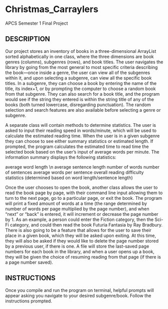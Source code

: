 # Christmas_Carraylers
APCS Semester 1 Final Project

## DESCRIPTION 

Our project stores an inventory of books in a three-dimensional ArrayList sorted alphabetically in one class, where the three dimensions are book genres (columns), subgenres (rows), and book titles. The user navigates the library by going from the most general to most specific criteria describing the book—once inside a genre, the user can view all of the subgenres within it, and upon selecting a subgenre, can view all the specific book titles. In a subgenre, they can choose a book by entering the name of the title, its index+1, or by prompting the computer to choose a random book from that subgenre. They can also search for a book title, and the program would see if the string they entered is within the string title of any of the books (both turned lowercase, disregarding punctuation). The random selection and search features are also available before selecting a genre or subgenre. 

A separate class will contain methods to determine statistics. The user is asked to input their reading speed in words/minute, which will be used to calculate the estimated reading time. When the user is in a given subgenre they can choose to see either summary statistics or estimated length. If prompted, the program calculates the estimated time to read time the selected book based on the user’s input of average words per minute. The information summary displays the following statistics:

average word length \n
average sentence length
number of words
number of sentences
average words per sentence
overall reading difficulty statistics (determined based on word length/sentence length)

Once the user chooses to open the book, another class allows the user to read the book page by page, with their command line input allowing them to turn to the next page, go to a particular page, or exit the book. The program will print a fixed amount of words at a time (the range determined by number of words per page multiplied by the page number), and when “next” or “back” is entered, it will increment or decrease the page number by 1. 
 As an example, a person could enter the Fiction category, then the Sci-Fi category, and could then read the book Futuria Fantasia by Ray Bradbury.
There is also going to be a feature that allows for the user to save their place in a given book, which they will be asked upon exiting. At this time, they will also be asked if they would like to delete the page number stored by a previous user, if there is one. A file will store the last-saved page numbers for each book in the library, and when a user opens up a book, they will be given the choice of resuming reading from that page (if there is a page number saved).

## INSTRUCTIONS 

Once you compile and run the program on terminal, helpful prompts will appear asking you navigate to your desired subgenre/book. Follow the instructions prompted. 
